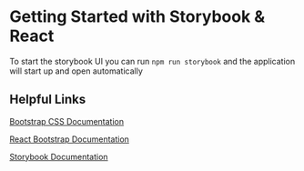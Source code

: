# Getting Started with Storybook & React

To start the storybook UI you can run `npm run storybook` and the application will start up and open automatically

## Helpful Links

[Bootstrap CSS Documentation](https://getbootstrap.com/docs/5.3/components/accordion/)

[React Bootstrap Documentation](https://react-bootstrap.github.io/docs/components/accordion)

[Storybook Documentation](https://storybook.js.org/docs/get-started/whats-a-story)
